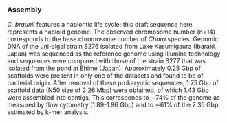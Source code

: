 ### Assembly

*C. braunii* features a haplontic life cycle; this draft sequence here
represents a haploid genome. The observed chromosome number (n=14)
corresponds to the base chromosome number of *Chara* species. Genomic
DNA of the uni-algal strain S276 isolated from Lake Kasumigaura
(Ibaraki, Japan) was sequenced as the reference genome using Illumina
technology and sequences were compared with those of the strain S277
that was isolated from the pond at Ehime (Japan). Approximately 0.25 Gbp
of scaffolds were present in only one of the datasets and found to be of
bacterial origin. After removal of these prokaryotic sequences, 1.75 Gbp
of scaffold data (N50 size of 2.26 Mbp) were obtained, of which 1.43 Gbp
were assembled into contigs. This corresponds to ∼74% of the genome as
measured by flow cytometry (1.89-1.96 Gbp) and to ∼61% of the 2.35 Gbp
estimated by k-mer analysis.
